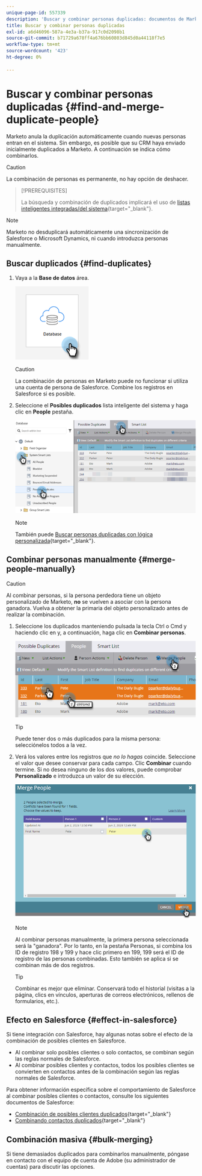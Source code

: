 ```yaml
---
unique-page-id: 557339
description: 'Buscar y combinar personas duplicadas: documentos de Marketo, documentación del producto'
title: Buscar y combinar personas duplicadas
exl-id: a6d46096-587a-4e3a-b37a-917c0d2098b1
source-git-commit: b71729a678ff4a676bb60803d845d0a44118f7e5
workflow-type: tm+mt
source-wordcount: '423'
ht-degree: 0%

---
```


# Buscar y combinar personas duplicadas {#find-and-merge-duplicate-people}

Marketo anula la duplicación automáticamente cuando nuevas personas entran en el sistema. Sin embargo, es posible que su CRM haya enviado inicialmente duplicados a Marketo. A continuación se indica cómo combinarlos.

>[!CAUTION]
>
>La combinación de personas es permanente, no hay opción de deshacer.

>[!PREREQUISITES]
>
>La búsqueda y combinación de duplicados implicará el uso de [listas inteligentes integradas/del sistema](/help/marketo/product-docs/core-marketo-concepts/smart-lists-and-static-lists/using-smart-lists/use-built-in-system-smart-lists.md){target="_blank"}.

>[!NOTE]
>
>Marketo no desduplicará automáticamente una sincronización de Salesforce o Microsoft Dynamics, ni cuando introduzca personas manualmente.

## Buscar duplicados {#find-duplicates}

1. Vaya a la **Base de datos** área.

   ![](assets/find-and-merge-duplicate-people-1.png)

   >[!CAUTION]
   >
   >La combinación de personas en Marketo puede no funcionar si utiliza una cuenta de persona de Salesforce. Combine los registros en Salesforce si es posible.

1. Seleccione el **Posibles duplicados** lista inteligente del sistema y haga clic en **People** pestaña.

   ![](assets/find-and-merge-duplicate-people-2.png)

   >[!NOTE]
   >
   >También puede [Buscar personas duplicadas con lógica personalizada](/help/marketo/product-docs/core-marketo-concepts/smart-lists-and-static-lists/managing-people-in-smart-lists/find-duplicate-people-with-custom-logic.md){target="_blank"}.

## Combinar personas manualmente {#merge-people-manually}

>[!CAUTION]
>
>Al combinar personas, si la persona perdedora tiene un objeto personalizado de Marketo, **no** se vuelven a asociar con la persona ganadora. Vuelva a obtener la primaria del objeto personalizado antes de realizar la combinación.

1. Seleccione los duplicados manteniendo pulsada la tecla Ctrl o Cmd y haciendo clic en y, a continuación, haga clic en **Combinar personas**.

   ![](assets/find-and-merge-duplicate-people-3.png)

   >[!TIP]
   >
   >Puede tener dos o más duplicados para la misma persona: selecciónelos todos a la vez.

1. Verá los valores entre los registros que _no lo hagas_ coincide. Seleccione el valor que desee conservar para cada campo. Clic **Combinar** cuando termine. Si no desea ninguno de los dos valores, puede comprobar **Personalizado** e introduzca un valor de su elección.

   ![](assets/find-and-merge-duplicate-people-4.png)

   >[!NOTE]
   >
   >Al combinar personas manualmente, la primera persona seleccionada será la &quot;ganadora&quot;. Por lo tanto, en la pestaña Personas, si combina los ID de registro 198 y 199 y hace clic primero en 199, 199 será el ID de registro de las personas combinadas. Esto también se aplica si se combinan más de dos registros.

   >[!TIP]
   >
   >Combinar es mejor que eliminar. Conservará todo el historial (visitas a la página, clics en vínculos, aperturas de correos electrónicos, rellenos de formularios, etc.).

## Efecto en Salesforce {#effect-in-salesforce}

Si tiene integración con Salesforce, hay algunas notas sobre el efecto de la combinación de posibles clientes en Salesforce.

* Al combinar solo posibles clientes o solo contactos, se combinan según las reglas normales de Salesforce.
* Al combinar posibles clientes y contactos, todos los posibles clientes se convierten en contactos antes de la combinación según las reglas normales de Salesforce.

Para obtener información específica sobre el comportamiento de Salesforce al combinar posibles clientes o contactos, consulte los siguientes documentos de Salesforce:

* [Combinación de posibles clientes duplicados](https://help.salesforce.com/HTViewHelpDoc?id=leads_merge.htm&amp;language=en_US){target="_blank"}
* [Combinando contactos duplicados](https://help.salesforce.com/HTViewHelpDoc?id=contacts_merge.htm&amp;language=en_US){target="_blank"}

## Combinación masiva {#bulk-merging}

Si tiene demasiados duplicados para combinarlos manualmente, póngase en contacto con el equipo de cuenta de Adobe (su administrador de cuentas) para discutir las opciones.
